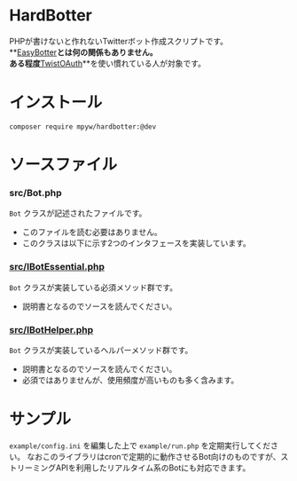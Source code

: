 HardBotter
==========

PHPが書けないと作れないTwitterボット作成スクリプトです。  
**[EasyBotter](http://pha22.net/twitterbot/)**とは何の関係もありません。  
ある程度**[TwistOAuth](https://github.com/mpyw/TwistOAuth)**を使い慣れている人が対象です。

インストール
=========

`composer require mpyw/hardbotter:@dev`

ソースファイル
============

### src/Bot.php

`Bot` クラスが記述されたファイルです。

- このファイルを読む必要はありません。
- このクラスは以下に示す2つのインタフェースを実装しています。

### [src/IBotEssential.php](https://github.com/mpyw/HardBotter/blob/master/src/IBotEssential.php)

`Bot` クラスが実装している必須メソッド群です。

- 説明書となるのでソースを読んでください。

### [src/IBotHelper.php](https://github.com/mpyw/HardBotter/blob/master/src/IBotEssential.php)

`Bot` クラスが実装しているヘルパーメソッド群です。

- 説明書となるのでソースを読んでください。
- 必須ではありませんが、使用頻度が高いものも多く含みます。

サンプル
=======

`example/config.ini` を編集した上で `example/run.php` を定期実行してください。
なおこのライブラリはcronで定期的に動作させるBot向けのものですが、ストリーミングAPIを利用したリアルタイム系のBotにも対応できます。
